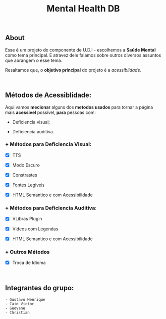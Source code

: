 <h1 align="center">Mental Health DB</h1>
<br>

## About
Esse é um projeto do componente de U.D.I - escolhemos a **Saúde Mental** como tema principal. E atravez dele falamos sobre outros diversos assuntos que abrangem o esse tema. 

Resaltamos que, o **objetivo principal** do projeto é a _acessiblidade_.

<br>

## Métodos de Acessiblidade:
Aqui vamos **mecionar** alguns dos **metodos usados** para tornar a página mais **acessivel** possivel, **para** pessoas com: 
- Deficiencia visual;

- Deficiencia auditiva.

### + Métodos para Deficiencia Visual:
- [x] TTS

- [x] Modo Escuro

- [x] Constrastes

- [x] Fontes Legiveis

- [x] HTML Semantico e com Acessibilidade

### + Métodos para Deficiencia Auditiva:
- [x] VLibras Plugin

- [x] Videos com Legendas 

- [x] HTML Semantico e com Acessibilidade


### + Outros Métodos

- [x] Troca de Idioma


<br>

## Integrantes do grupo:

    - Gustavo Henrique
    - Caio Victor
    - Geovane
    - Christian
